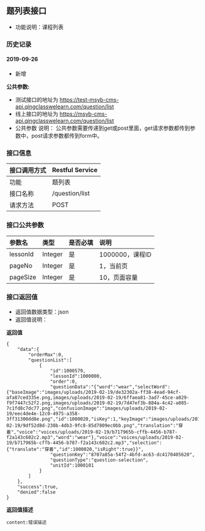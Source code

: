 ## 题列表接口
+ 功能说明：课程列表

### 历史记录

#### 2019-09-26 
- 新增

**公共参数:**
+ 测试接口的地址为 https://test-msyb-cms-api.qingclasswelearn.com/question/list
+ 线上接口的地址为 https://msyb-cms-api.qingclasswelearn.com/question/list
+ 公共参数 说明： 公共参数需要传递到get或post里面，get请求参数都传到参数中，post请求参数都传到form中。

### 接口信息
|接口调用方式 	|	Restful Service			|
|:--------------|:--------------------------|
|功能	     	| 题列表					|
|接口名称		|/question/list				|
|请求方法		|POST					    |

### 接口公共参数
|参数名		   		|类型	|是否必填	|说明			    					|
|:------------------|:------|:----------|:--------------------------------------|
|lessonId			|Integer|是		  	|1000000，课程ID							|
|pageNo				|Integer|是		  	|1，当前页								|
|pageSize			|Integer|是		  	|10，页面容量								|
  

### 接口返回值
+ 返回值数据类型：json
+ 返回值说明：

**返回值**  

```
{
    "data":{
        "orderMax":0,
        "questionList":[
            {
                "id":1000579,
                "lessonId":1000000,
                "order":0,
                "questionData":"{"word":"wear","selectWord":{"baseImage":"images/uploads/2019-02-19/de32302a-ff38-4ead-94cf-afa87ced335e.png,images/uploads/2019-02-19/6ffaea81-3ad7-45ce-a029-f9f7447c52f2.png,images/uploads/2019-02-19/7d47ef3b-884a-4c42-a085-7c1fd8c7dc77.png","confusionImage":"images/uploads/2019-02-19/eec4de4e-12c0-4975-a358-3ff31300dd8e.png","id":1000020,"isKey":1,"keyImage":"images/uploads/2019-02-19/9df52d8d-238b-4db3-9fc8-85d7809ec0bb.png","translation":"穿着","voice":"voices/uploads/2019-02-19/b717965b-cffb-4456-b787-f2a143c602c2.mp3","word":"wear"},"voice":"voices/uploads/2019-02-19/b717965b-cffb-4456-b787-f2a143c602c2.mp3","selection":{"translate":"穿着","id":1000020,"isRight":true}}",
                "questionKey":"8707a85a-54f2-4bfd-ac63-dc4170405620",
                "questionType":"question-selection",
                "unitId":1000101
            }
        ]
    },
    "success":true,
    "denied":false
}
```

**返回值描述**  

```
content:错误描述
```